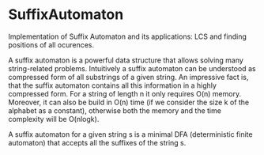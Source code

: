 # SuffixAutomaton
Implementation of Suffix Automaton and its applications: LCS and finding positions of all ocurences.

A suffix automaton is a powerful data structure that allows solving many string-related problems. Intuitively a suffix automaton can be understood as compressed form of all substrings of a given string. An impressive fact is, that the suffix automaton contains all this information in a highly compressed form. For a string of length n it only requires O(n) memory. Moreover, it can also be build in O(n) time (if we consider the size k of the alphabet as a constant), otherwise both the memory and the time complexity will be O(nlogk).

A suffix automaton for a given string s is a minimal DFA (deterministic finite automaton) that accepts all the suffixes of the string s.
